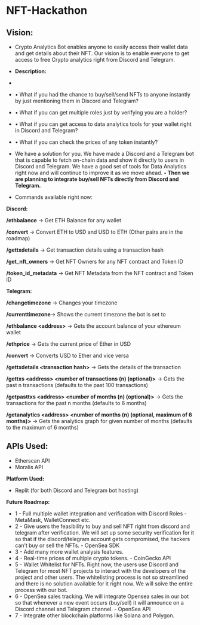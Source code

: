 # NFT-Hackathon
**Vision:**
- 
- Crypto Analytics Bot enables anyone to easily access their wallet data and get details about their NFT. Our vision is to enable everyone to get access to free Crypto analytics right from Discord and Telegram.

- **Description:**
- 
- • What if you had the chance to buy/sell/send NFTs to anyone instantly by just mentioning them in Discord and Telegram?
- • What if you can get multiple roles just by verifying you are a holder?
- • What if you can get access to data analytics tools for your wallet right in Discord and Telegram?
- • What if you can check the prices of any token instantly?

- We have a solution for you. We have made a Discord and a Telegram bot that is capable to fetch on-chain data and show it directly to users in Discord and Telegram. We have a good set of tools for Data Analytics right now and will continue to improve it as we move ahead. 
**- Then we are planning to integrate buy/sell NFTs directly from Discord and Telegram.**

- Commands available right now:

**Discord:**

**/ethbalance**
-> Get ETH Balance for any wallet

**/convert**
-> Convert ETH to USD and USD to ETH (Other pairs are in the roadmap)

**/gettxdetails**
-> Get transaction details using a transaction hash

**/get_nft_owners**
-> Get NFT Owners for any NFT contract and Token ID

**/token_id_metadata**
-> Get NFT Metadata from the NFT contract and Token ID

**Telegram:**

**/changetimezone**
-> Changes your timezone

**/currenttimezone**-> Shows the current timezone the bot is set to

**/ethbalance \<address\>**
-> Gets the account balance of your ethereum wallet

**/ethprice**
-> Gets the current price of Ether in USD

**/convert**
-> Converts USD to Ether and vice versa

**/gettxdetails \<transaction hash\>**
-> Gets the details of the transaction

**/gettxs \<address\> \<number of transactions (n) (optional)\>**
-> Gets the past n transactions (defaults to the past 100 transactions)

**/getpasttxs \<address\> \<number of months (n) (optional)\>**
-> Gets the transactions for the past n months (defaults to 6 months)

**/getanalytics \<address\> \<number of months (n) (optional, maximum of 6 months)\>**
-> Gets the analytics graph for given number of months (defaults to the maximum of 6 months)


**APIs Used:**
- 
- Etherscan API
- Moralis API

**Platform Used:**
- Replit (for both Discord and Telegram bot hosting)

**Future Roadmap:**
- 1 - Full multiple wallet integration and verification with Discord Roles - MetaMask, WalletConnect etc.
- 2 - Give users the feasibility to buy and sell NFT right from discord and telegram after verification. We will set up some security verification for it so that if the discord/telegram account gets compromised, the hackers can’t buy or sell the NFTs. - OpenSea SDK
- 3 - Add many more wallet analysis features.
- 4 - Real-time prices of multiple crypto tokens. - CoinGecko API
- 5 - Wallet Whitelist for NFTs. Right now, the users use Discord and Telegram for most NFT projects to interact with the developers of the project and other users. The whitelisting process is not so streamlined and there is no solution available for it right now. We will solve the entire process with our bot.
- 6 - OpenSea sales tracking. We will integrate Opensea sales in our bot so that whenever a new event occurs (buy/sell) it will announce on a Discord channel and Telegram channel. - OpenSea API
- 7 - Integrate other blockchain platforms like Solana and Polygon.
